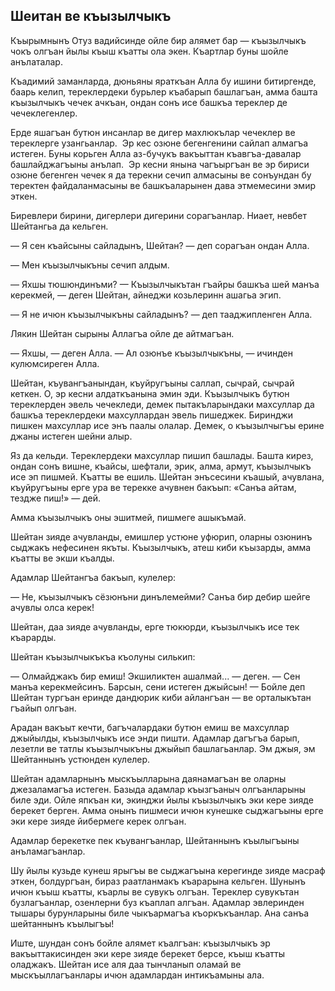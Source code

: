 ## Шеитан ве къызылчыкъ

Къырымнынъ Отуз вадийсинде ойле бир алямет бар — къызылчыкъ чокъ олгъан йылы къыш къатты ола экен.
Къартлар буны шойле анълаталар.

Къадимий заманларда, дюньяны яраткъан Алла бу ишини битиргенде, баарь келип, тереклердеки бурьлер къабарып башлагъан, амма башта къызылчыкъ чечек ачкъан, ондан сонъ исе башкъа тереклер де чечеклегенлер.

Ерде яшагъан бутюн инсанлар ве дигер махлюкълар чечеклер ве тереклерге узангьанлар.
 Эр кес озюне бегенгенини сайлап алмагъа истеген.
Буны корьген Алла аз-бучукъ вакъыттан къавгъа-давалар башлайджагъыны анълап.
 Эр кесни янына чагъыргъан ве эр бириси озюне бегенген чечек я да терекни сечип алмасыны ве сонъундан бу теректен файдаланмасыны ве башкъаларынен дава этмемесини эмир эткен.

Биревлери бирини, дигерлери дигерини сорагъанлар.
Ниает, невбет Шейтангьа да кельген.

— Я сен къайсыны сайладынъ, Шейтан? — деп сорагъан ондан Алла.

— Мен къызылчыкъны сечип алдым.

— Яхшы тюшюндинъми?
— Къызылчыкътан гъайры башкъа шей манъа керекмей, — деген Шейтан, айнеджи козьлеринн ашагьа эгип.

— Я не ичюн къызылчыкъны сайладынъ? — деп тааджипленген Алла.

Лякин Шейтан сырыны Аллагъа ойле де айтмагъан.

— Яхшы, — деген Алла. — Ал озюнъе къызылчыкъны, — ичинден кулюмсиреген Алла.

Шейтан, къувангъанындан, къуйругъыны саллап, сычрай, сычрай кеткен.
О, эр кесни алдаткъанына эмин эди.
Къызылчыкъ бутюн тереклерден эвель чечекледи, демек пытакъларындаки махсуллар да башкъа тереклердеки махсуллардан эвель пишеджек.
Биринджи пишкен махсуллар исе энъ паалы олалар.
Демек, о къызылчыгъы ерине джаны истеген шейни алыр.

Яз да кельди.
Тереклердеки махсуллар пишип башлады.
Башта кирез, ондан сонъ вишне, къайсы, шефтали, эрик, алма, армут, къызылчыкъ исе эп пишмей.
Къатты ве ешиль.
Шейтан энъсесини къашый, ачувлана, къуйругъыны ерге ура ве терекке ачувнен бакъып: «Санъа айтам, тездже пиш!» — дей.

Амма къызылчыкъ оны эшитмей, пишмеге ашыкъмай.

Шейтан зияде ачувланды, емишлер устюне уфюрип, оларны озюнинъ сыджакъ нефесинен якъты.
Къызылчыкъ, атеш киби къызарды, амма къатты ве экши къалды.

Адамлар Шейтангъа бакъып, кулелер:

— Не, къызылчыкъ сёзюнъни динълемейми?
Санъа бир дебир шейге ачувлы олса керек!

Шейтан, даа зияде ачувланды, ерге тюкюрди, къызылчыкъ исе тек къарарды.

Шейтан къызылчыкъкъа къолуны силькип:

— Олмайджакъ бир емиш!
Экшиликтен ашалмай... — деген.
— Сен манъа керекмейсинъ.
Барсын, сени истеген джыйсын! — Бойле деп Шейтан тургъан еринде дандюрик киби айлангъан — ве орталыкътан гъайып олгъан.

Арадан вакъыт кечти, багъчалардаки бутюн емиш ве махсуллар джыйылды, къызылчыкъ исе энди пишти.
Адамлар дагъгъа барып, лезетли ве татлы къызылчыкъны джыйып башлагьанлар.
Эм джыя, эм Шейтаннынъ устюнден кулелер.

Шейтан адамларнынъ мыскъылларына даянамагъан ве оларны джезаламагъа истеген.
Базыда адамлар къызгъаныч олгъанларыны биле эди.
Ойле япкъан ки, экинджи йылы къызылчыкъ эки кере зияде берекет берген.
Амма онынъ пишмеси ичюн кунешке сыджагъыны ерге эки кере зияде йибермеге керек олгъан.

Адамлар берекетке пек къувангъанлар, Шейтаннынъ къылыгъыны анъламагъанлар.

Шу йылы кузьде кунеш ярыгъы ве сыджагъына керегинде зияде масраф эткен, болдургъан, бираз раатланмакъ къарарына кельген.
Шунынъ ичюн къыш къатты, къарлы ве сувукъ олгъан.
Тереклер сувукътан бузлагъанлар, озенлерни буз къаплап алгъан.
Адамлар эвлеринден тышары бурунларыны биле чыкъармагъа къоркъкъанлар.
Ана санъа шейтаннынъ къылыгъы!

Иште, шундан сонъ бойле алямет къалгъан: къызылчыкъ эр вакъыттакисинден эки кере зияде берекет берсе, къыш къатты оладжакъ.
Шейтан исе аля даа тынчланып оламай ве мыскъыллагъанлары ичюн адамлардан интикъамыны ала.

